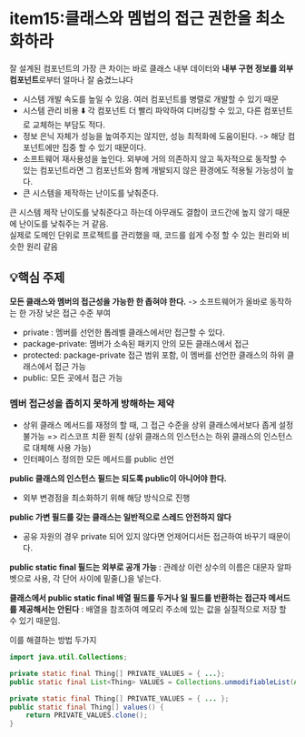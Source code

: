 # item15:클래스와 멤법의 접근 권한을 최소화하라
잘 설계된 컴포넌트의 가장 큰 차이는 바로 클래스 내부 데이터와 **내부 구현 정보를 외부 컴포넌트**로부터 얼마나 잘 숨겼느냐다 <br/>

- 시스템 개발 속도를 높일 수 있음. 여러 컴포넌트를 병렬로 개발할 수 있기 때문
- 시스템 관리 비용 ⬇️ 각 컴포넌트 더 빨리 파악하여 디버깅할 수 있고, 다른 컴포넌트로 교체하는 부담도 적다.
- 정보 은닉 자체가 성능을 높여주지는 않지만, 성능 최적화에 도움이된다. -> 해당 컴포넌트에만 집중 할 수 있기 때문이다.
- 소프트웨어 재사용성을 높인다. 외부에 거의 의존하지 않고 독자적으로 동작할 수 있는 컴포넌트라면 그 컴포넌트와 함께 개발되지 않은 환경에도 적용될 가능성이 높다.
- 큰 시스템을 제작하는 난이도를 낮춰준다. 


큰 시스템 제작 난이도를 낮춰준다고 하는데 아무래도 결합이 코드간에 높지 않기 때문에 난이도를 낮춰주는 거 같음. <br/>
실제로 도메인 단위로 프로젝트를 관리했을 때, 코드를 쉽게 수정 할 수 있는 원리와 비슷한 원리 같음 <br/>

## **💡핵심 주제**
**모든 클래스와 멤버의 접근성을 가능한 한 좁혀야 한다.** -> 소프트웨어가 올바로 동작하는 한 가장 낮은 접근 수준 부여

- private : 멤버를 선언한 톱레벨 클래스에서만 접근할 수 있다.
- package-private: 멤버가 소속된 패키지 안의 모든 클래스에서 접근
- protected: package-private 접근 범위 포함, 이 멤버를 선언한 클래스의 하위 클래스에서 접근 가능
- public: 모든 곳에서 접근 가능

### 멤버 접근성을 좁히지 못하게 방해하는 제약 
- 상위 클래스 메서드를 재정의 할 때, 그 접근 수준을 상위 클래스에서보다 좁게 설정 불가능 => 리스코프 치환 원칙 (상위 클래스의 인스턴스는 하위 클래스의 인스턴스로 대체해 사용 가능)
- 인터페이스 정의한 모든 메서드를 public 선언

**public 클래스의 인스턴스 필드는 되도록 public이 아니어야 한다.**
- 외부 변경점을 최소화하기 위해 해당 방식으로 진행

**public 가변 필드를 갖는 클래스는 일반적으로 스레드 안전하지 않다**
- 공유 자원의 경우 private 되어 있지 않다면 언제어디서든 접근하여 바꾸기 때문이다. 

**public static final 필드는 외부로 공개 가능** : 관례상 이런 상수의 이름은 대문자 알파벳으로 사용, 각 단어 사이에 밑줄(_)을 넣는다. 

**클래스에서 public static final 배열 필드를 두거나 일 필드를 반환하는 접근자 메서드를 제공해서는 안된다** : 배열을 참조하여 메모리 주소에 있는 값을 실질적으로 저장 할 수 있기 때문임.


이를 해결하는 방법 두가지 

```java
import java.util.Collections;

private static final Thing[] PRIVATE_VALUES = { ...};
public static final List<Thing> VALUES = Collections.unmodifiableList(Arrays.asList(PRIVATE_VALUES));
```

```java
private static final Thing[] PRIVATE_VALUES = { ... };
public static final Thing[] values() {
    return PRIVATE_VALUES.clone();
}
```


